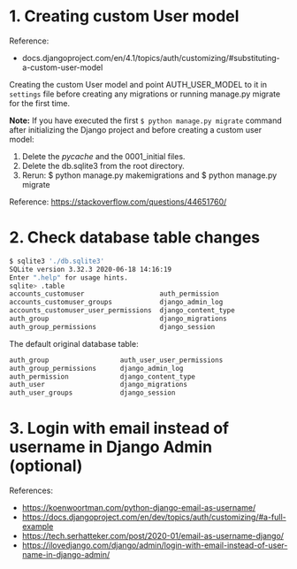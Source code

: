 # 1. Creating custom User model

Reference:
- docs.djangoproject.com/en/4.1/topics/auth/customizing/#substituting-a-custom-user-model

Creating the custom User model and point AUTH_USER_MODEL to it in `settings` file
before creating any migrations or running manage.py migrate for the first time.


**Note:**
If you have executed the first `$ python manage.py migrate` command
after initializing the Django project and before creating a custom user model:

1. Delete the _pycache_ and the 0001_initial files.
2. Delete the db.sqlite3 from the root directory.
3. Rerun: $ python manage.py makemigrations and $ python manage.py migrate

Reference: https://stackoverflow.com/questions/44651760/

# 2. Check database table changes

```bash
$ sqlite3 './db.sqlite3'
SQLite version 3.32.3 2020-06-18 14:16:19
Enter ".help" for usage hints.
sqlite> .table
accounts_customuser                   auth_permission
accounts_customuser_groups            django_admin_log
accounts_customuser_user_permissions  django_content_type
auth_group                            django_migrations
auth_group_permissions                django_session
```

The default original database table:
```bash
auth_group                  auth_user_user_permissions
auth_group_permissions      django_admin_log
auth_permission             django_content_type
auth_user                   django_migrations
auth_user_groups            django_session
```

# 3. Login with email instead of username in Django Admin (optional)

References:
- https://koenwoortman.com/python-django-email-as-username/
- https://docs.djangoproject.com/en/dev/topics/auth/customizing/#a-full-example
- https://tech.serhatteker.com/post/2020-01/email-as-username-django/
- https://ilovedjango.com/django/admin/login-with-email-instead-of-user-name-in-django-admin/

